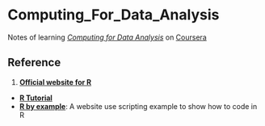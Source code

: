 Computing_For_Data_Analysis
===========================

Notes of learning _[Computing for Data Analysis][1]_ on [Coursera][2]

[1]:https://class.coursera.org/compdata-004
[2]:https://www.coursera.org

Reference
---
1. [**Official website for R**](http://www.r-project.org/)
+ [**R Tutorial**](http://www.cyclismo.org/tutorial/R/index.html)
+ [**R by example**](http://www.mayin.org/ajayshah/KB/R/): A website use scripting example to show how to code in R
